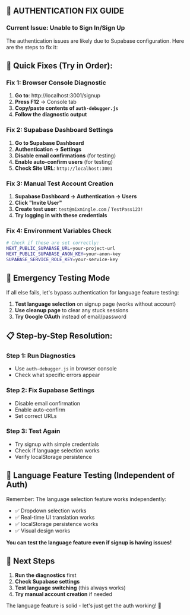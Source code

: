 ## 🔧 AUTHENTICATION FIX GUIDE

### Current Issue: Unable to Sign In/Sign Up

The authentication issues are likely due to Supabase configuration. Here are the steps to fix it:

## 🎯 Quick Fixes (Try in Order):

### Fix 1: Browser Console Diagnostic

1. **Go to**: http://localhost:3001/signup
2. **Press F12** → Console tab
3. **Copy/paste contents of `auth-debugger.js`**
4. **Follow the diagnostic output**

### Fix 2: Supabase Dashboard Settings

1. **Go to Supabase Dashboard**
2. **Authentication → Settings**
3. **Disable email confirmations** (for testing)
4. **Enable auto-confirm users** (for testing)
5. **Check Site URL**: `http://localhost:3001`

### Fix 3: Manual Test Account Creation

1. **Supabase Dashboard → Authentication → Users**
2. **Click "Invite User"**
3. **Create test user**: `test@mixmingle.com` / `TestPass123!`
4. **Try logging in with these credentials**

### Fix 4: Environment Variables Check

```bash
# Check if these are set correctly:
NEXT_PUBLIC_SUPABASE_URL=your-project-url
NEXT_PUBLIC_SUPABASE_ANON_KEY=your-anon-key
SUPABASE_SERVICE_ROLE_KEY=your-service-key
```

## 🚨 Emergency Testing Mode

If all else fails, let's bypass authentication for language feature testing:

1. **Test language selection** on signup page (works without account)
2. **Use cleanup page** to clear any stuck sessions
3. **Try Google OAuth** instead of email/password

## 📋 Step-by-Step Resolution:

### Step 1: Run Diagnostics

- Use `auth-debugger.js` in browser console
- Check what specific errors appear

### Step 2: Fix Supabase Settings

- Disable email confirmation
- Enable auto-confirm
- Set correct URLs

### Step 3: Test Again

- Try signup with simple credentials
- Check if language selection works
- Verify localStorage persistence

## 🎯 Language Feature Testing (Independent of Auth)

Remember: The language selection feature works independently:

- ✅ Dropdown selection works
- ✅ Real-time UI translation works
- ✅ localStorage persistence works
- ✅ Visual design works

**You can test the language feature even if signup is having issues!**

## 🔄 Next Steps

1. **Run the diagnostics** first
2. **Check Supabase settings**
3. **Test language switching** (this always works)
4. **Try manual account creation** if needed

The language feature is solid - let's just get the auth working! 🚀
